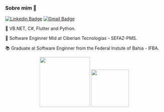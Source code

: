 ### Sobre mim :rocket:	


[![Linkedin Badge](https://img.shields.io/badge/linkedin-%230077B5.svg?&style=flat-square&logo=linkedin&logoColor=white)](https://www.linkedin.com/in/matheus8/) [![Gmail Badge](https://img.shields.io/badge/-Gmail-c14438?style=flat-square&logo=Gmail&logoColor=white&link=mailto:mr634580@gmail.com)](mailto:mr634580@gmail.com)

:construction: VB.NET, C#, Flutter and Python.

:card_index: Software Enginner Mid at Ciberian Tecnologias - SEFAZ-PMS.

:books: Graduate at Software Enginner from the Federal Instute of Bahia - IFBA. 

<div align="center">
  <img  height="160em" src="https://github-readme-stats.vercel.app/api/top-langs/?username=mtrs8&layout=compact&hide_progress=false&show_icons=true&theme=onedark&include_all_commits=true&count_private=true"/>
  <img  height="120em" src="https://github-readme-stats.vercel.app/api?username=mtrs8&show_icons=true&theme=onedark&include_all_commits=true&count_private=true&rank_icon=github"/>
</div>



